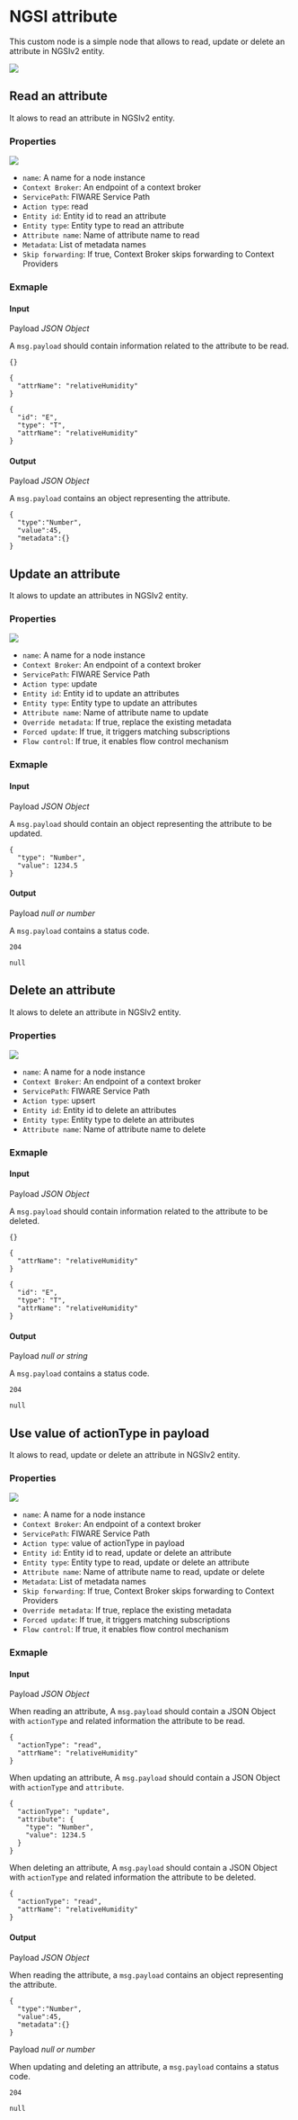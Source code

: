 # NGSI attribute

This custom node is a simple node that allows to read, update or delete an attribute in NGSIv2 entity.

![](https://raw.githubusercontent.com/lets-fiware/node-red-contrib-letsfiware-NGSI/gh-pages/images/attribute-01.png)

## Read an attribute

It alows to read an attribute in NGSIv2 entity.

### Properties

![](https://raw.githubusercontent.com/lets-fiware/node-red-contrib-letsfiware-NGSI/gh-pages/images/attribute-02.png)

-   `name`: A name for a node instance
-   `Context Broker`: An endpoint of a context broker
-   `ServicePath`: FIWARE Service Path
-   `Action type`: read
-   `Entity id`: Entity id to read an attribute
-   `Entity type`: Entity type to read an attribute
-   `Attribute name`: Name of attribute name to read 
-   `Metadata`: List of metadata names
-   `Skip forwarding`: If true, Context Broker skips forwarding to Context Providers

### Exmaple

#### Input

Payload *JSON Object*

A `msg.payload` should contain information related to the attribute to be read.

```
{}
```

```
{
  "attrName": "relativeHumidity"
}
```

```
{
  "id": "E",
  "type": "T",
  "attrName": "relativeHumidity"
}
```

#### Output

Payload *JSON Object*

A `msg.payload` contains an object representing the attribute.

```
{
  "type":"Number",
  "value":45,
  "metadata":{}
}
```

## Update an attribute

It alows to update an attributes in NGSIv2 entity.

### Properties

![](https://raw.githubusercontent.com/lets-fiware/node-red-contrib-letsfiware-NGSI/gh-pages/images/attribute-03.png)

-   `name`: A name for a node instance
-   `Context Broker`: An endpoint of a context broker
-   `ServicePath`: FIWARE Service Path
-   `Action type`: update 
-   `Entity id`: Entity id to update an attributes
-   `Entity type`: Entity type to update an attributes
-   `Attribute name`: Name of attribute name to update
-   `Override metadata`: If true, replace the existing metadata
-   `Forced update`: If true, it triggers matching subscriptions
-   `Flow control`: If true, it enables flow control mechanism

### Exmaple

#### Input

Payload  *JSON Object*

A `msg.payload` should contain an object representing the attribute to be updated.

```
{
  "type": "Number",
  "value": 1234.5
}
```

#### Output

Payload *null or number*

A `msg.payload` contains a status code.

```
204
```

```
null
```

## Delete an attribute

It alows to delete an attribute in NGSIv2 entity.

### Properties

![](https://raw.githubusercontent.com/lets-fiware/node-red-contrib-letsfiware-NGSI/gh-pages/images/attribute-04.png)

-   `name`: A name for a node instance
-   `Context Broker`: An endpoint of a context broker
-   `ServicePath`: FIWARE Service Path
-   `Action type`: upsert
-   `Entity id`: Entity id to delete an attributes
-   `Entity type`: Entity type to delete an attributes
-   `Attribute name`: Name of attribute name to delete

### Exmaple

#### Input

Payload  *JSON Object*

A `msg.payload` should contain information related to the attribute to be deleted.

```
{}
```

```
{
  "attrName": "relativeHumidity"
}
```

```
{
  "id": "E",
  "type": "T",
  "attrName": "relativeHumidity"
}
```


#### Output

Payload *null or string*

A `msg.payload` contains a status code.

```
204
```

```
null
```

## Use value of actionType in payload

It alows to read, update or delete an attribute in NGSIv2 entity.

### Properties

![](https://raw.githubusercontent.com/lets-fiware/node-red-contrib-letsfiware-NGSI/gh-pages/images/attribute-05.png)

-   `name`: A name for a node instance
-   `Context Broker`: An endpoint of a context broker
-   `ServicePath`: FIWARE Service Path
-   `Action type`: value of actionType in payload
-   `Entity id`: Entity id to read, update or delete an attribute
-   `Entity type`: Entity type to read, update or delete an attribute
-   `Attribute name`: Name of attribute name to read, update or delete
-   `Metadata`: List of metadata names
-   `Skip forwarding`: If true, Context Broker skips forwarding to Context Providers
-   `Override metadata`: If true, replace the existing metadata
-   `Forced update`: If true, it triggers matching subscriptions
-   `Flow control`: If true, it enables flow control mechanism

### Exmaple

#### Input

Payload  *JSON Object*

When reading an attribute, A `msg.payload` should contain a JSON Object with `actionType` and related information the attribute to be read.

```
{
  "actionType": "read",
  "attrName": "relativeHumidity"
}
```

When updating an attribute, A `msg.payload` should contain a JSON Object with `actionType` and `attribute`.

```
{
  "actionType": "update",
  "attribute": {
    "type": "Number",
    "value": 1234.5
  }
}
```

When deleting an attribute, A `msg.payload` should contain a JSON Object with `actionType` and related information the attribute to be deleted.

```
{
  "actionType": "read",
  "attrName": "relativeHumidity"
}
```

#### Output

Payload *JSON Object*

When reading the attribute, a `msg.payload` contains an object representing the attribute.

```
{
  "type":"Number",
  "value":45,
  "metadata":{}
}
```

Payload *null or number*

When updating and deleting an attribute, a `msg.payload` contains a status code.

```
204
```

```
null
```
